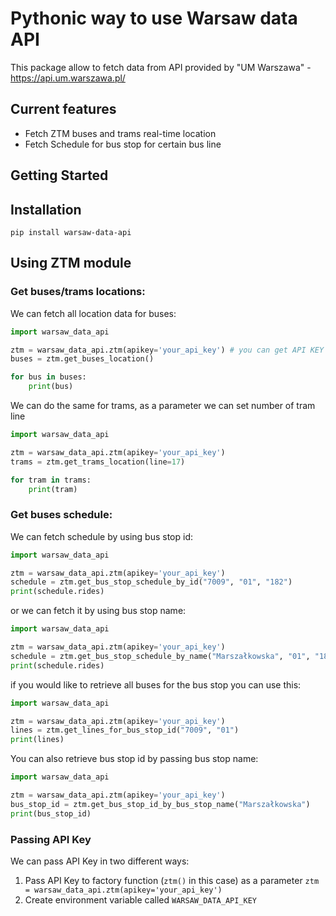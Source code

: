 # Pythonic way to use Warsaw data API

This package allow to fetch data from API provided by "UM Warszawa" - https://api.um.warszawa.pl/

## Current features

- Fetch ZTM buses and trams real-time location
- Fetch Schedule for bus stop for certain bus line

## Getting Started

## Installation

```
pip install warsaw-data-api
```

## Using ZTM module

### Get buses/trams locations:

We can fetch all location data for buses:

```python
import warsaw_data_api

ztm = warsaw_data_api.ztm(apikey='your_api_key') # you can get API KEY on the https://api.um.warszawa.pl/ after you register
buses = ztm.get_buses_location()

for bus in buses:
    print(bus)
```

We can do the same for trams, as a parameter we can set number of tram line

```python
import warsaw_data_api

ztm = warsaw_data_api.ztm(apikey='your_api_key')
trams = ztm.get_trams_location(line=17)

for tram in trams:
    print(tram)
```

### Get buses schedule:

We can fetch schedule by using bus stop id:

```python
import warsaw_data_api

ztm = warsaw_data_api.ztm(apikey='your_api_key')
schedule = ztm.get_bus_stop_schedule_by_id("7009", "01", "182")
print(schedule.rides)
```

or we can fetch it by using bus stop name:

```python
import warsaw_data_api

ztm = warsaw_data_api.ztm(apikey='your_api_key')
schedule = ztm.get_bus_stop_schedule_by_name("Marszałkowska", "01", "182")
print(schedule.rides)

```

if you would like to retrieve all buses for the bus stop you can use this:

```python
import warsaw_data_api

ztm = warsaw_data_api.ztm(apikey='your_api_key')
lines = ztm.get_lines_for_bus_stop_id("7009", "01")
print(lines)
```

You can also retrieve bus stop id by passing bus stop name:

```python
import warsaw_data_api

ztm = warsaw_data_api.ztm(apikey='your_api_key')
bus_stop_id = ztm.get_bus_stop_id_by_bus_stop_name("Marszałkowska")
print(bus_stop_id)
```

### Passing API Key

We can pass API Key in two different ways:

1. Pass API Key to factory function (`ztm()` in this case) as a parameter `ztm = warsaw_data_api.ztm(apikey='your_api_key')`
2. Create environment variable called `WARSAW_DATA_API_KEY`

